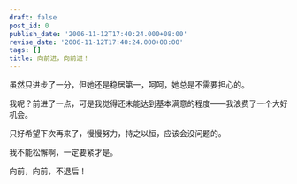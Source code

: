 ```yaml
---
draft: false
post_id: 0
publish_date: '2006-11-12T17:40:24.000+08:00'
revise_date: '2006-11-12T17:40:24.000+08:00'
tags: []
title: 向前进，向前进！
---
```


虽然只进步了一分，但她还是稳居第一，呵呵，她总是不需要担心的。

我呢？前进了一点，可是我觉得还未能达到基本满意的程度——我浪费了一个大好机会。

只好希望下次再来了，慢慢努力，持之以恒，应该会没问题的。

我不能松懈啊，一定要紧才是。

向前，向前，不退后！
